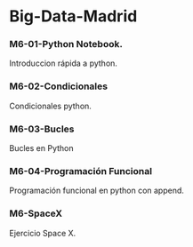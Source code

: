 # Big-Data-Madrid

### M6-01-Python Notebook.
  Introduccion rápida a python.
### M6-02-Condicionales
  Condicionales python.
### M6-03-Bucles
  Bucles en Python
### M6-04-Programación Funcional
  Programación funcional en python con append.
### M6-SpaceX
  Ejercicio Space X.

